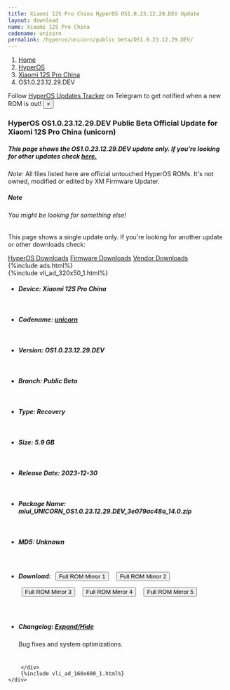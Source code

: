 ```yaml
---
title: Xiaomi 12S Pro China HyperOS OS1.0.23.12.29.DEV Update
layout: download
name: Xiaomi 12S Pro China
codename: unicorn
permalink: /hyperos/unicorn/public beta/OS1.0.23.12.29.DEV/
---
```

<nav aria-label="breadcrumb">
    <ol class="breadcrumb">
        <li class="breadcrumb-item"><a href="/">Home</a></li>
        <li class="breadcrumb-item"><a href="/hyperos/">HyperOS</a></li>
        <li class="breadcrumb-item"><a href="/hyperos/unicorn/">Xiaomi 12S Pro China</a></li>
        <li class="breadcrumb-item active" aria-current="page">OS1.0.23.12.29.DEV</li>
    </ol>
</nav>
<div class="alert alert-primary alert-dismissible fade show" role="alert">
    Follow <a href="https://t.me/MIUIUpdatesTracker" class="alert-link">HyperOS Updates Tracker</a> on Telegram to get
    notified when a new ROM is out!
    <button type="button" class="close" data-dismiss="alert" aria-label="Close">
        <span aria-hidden="true">&times;</span>
    </button>
</div>
<div class="col-12 mx-auto">
    <h3 class="title bg-light p-2 rounded">HyperOS OS1.0.23.12.29.DEV Public Beta Official Update for Xiaomi 12S Pro China (unicorn)</h3>
    <h5>This page shows the OS1.0.23.12.29.DEV update only. If you're looking for other updates check
        <a href="/hyperos/unicorn/">here.</a></h5>
    <p><i>Note: </i>All files listed here are official untouched HyperOS ROMs.
        It's not owned, modified or edited by XM Firmware Updater.</p>
    <div class="card">
        <div class="card-body">
            <h5 class="card-title">Note</h5>
            <h6 class="card-subtitle mb-2 text-muted">You might be looking for something else!</h6>
            <p class="card-text">This page shows a single update only.
                If you're looking for another update or other downloads check:</p>
            <a href="/hyperos/" class="card-link">HyperOS Downloads</a>
            <a href="/firmware/" class="card-link">Firmware Downloads</a>
            <a href="/vendor/" class="card-link">Vendor Downloads</a>
        </div>
    </div>
    {%include ads.html%}
    <div class="row justify-content-center">
        <div class="col-10" id="downloads">
                    <div class="card card-body">
            {%include vli_ad_320x50_1.html%}
            <ul class="list-unstyled">
                <li style="padding-bottom: 10px;">
                    <h5><b>Device: </b>Xiaomi 12S Pro China</h5>
                </li>
                <li style="padding-bottom: 10px;">
                    <h5><b>Codename: </b> <a href="/hyperos/unicorn/" target="_blank">unicorn</a> </h5>
                </li>
                <li style="padding-bottom: 10px;">
                    <h5><b>Version: </b>OS1.0.23.12.29.DEV</h5>
                </li>
                <li style="padding-bottom: 10px;">
                    <h5><b>Branch: </b>Public Beta</h5>
                </li>
                <li style="padding-bottom: 10px;">
                    <h5><b>Type: </b>Recovery</h5>
                </li>
                <li style="padding-bottom: 10px;">
                    <h5><b>Size: </b>5.9 GB</h5>
                </li>
                <li style="padding-bottom: 10px;">
                    <h5><b>Release Date: </b>2023-12-30</h5>
                </li>
                <li style="padding-bottom: 10px;">
                    <h5><b>Package Name: </b><span id="filename" class="text-dark">miui_UNICORN_OS1.0.23.12.29.DEV_3e079ac48a_14.0.zip</span></h5>
                </li>
                <li style="padding-bottom: 10px;">
                    <h5><b>MD5: </b><span id="md5" class="text-muted">Unknown</span></h5>
                </li>
                <li style="padding-bottom: 10px;">
                    <h5><b>Download: </b> <button type="button" id="download" class="btn btn-primary" style="margin: 7px;" onclick="window.open('https://cdnorg.d.miui.com/OS1.0.23.12.29.DEV/miui_UNICORN_OS1.0.23.12.29.DEV_3e079ac48a_14.0.zip', '_blank');"><i class="fa fa-download"></i> Full ROM Mirror 1</button> <button type="button" id="download" class="btn btn-primary" style="margin: 7px;" onclick="window.open('https://bkt-sgp-miui-ota-update-alisgp.oss-ap-southeast-1.aliyuncs.com/OS1.0.23.12.29.DEV/miui_UNICORN_OS1.0.23.12.29.DEV_3e079ac48a_14.0.zip', '_blank');"><i class="fa fa-download"></i> Full ROM Mirror 2</button> <button type="button" id="download" class="btn btn-primary" style="margin: 7px;" onclick="window.open('https://bn.d.miui.com/OS1.0.23.12.29.DEV/miui_UNICORN_OS1.0.23.12.29.DEV_3e079ac48a_14.0.zip', '_blank');"><i class="fa fa-download"></i> Full ROM Mirror 3</button> <button type="button" id="download" class="btn btn-primary" style="margin: 7px;" onclick="window.open('https://bigota.d.miui.com/OS1.0.23.12.29.DEV/miui_UNICORN_OS1.0.23.12.29.DEV_3e079ac48a_14.0.zip', '_blank');"><i class="fa fa-download"></i> Full ROM Mirror 4</button> <button type="button" id="download" class="btn btn-primary" style="margin: 7px;" onclick="window.open('https://hugeota.d.miui.com/OS1.0.23.12.29.DEV/miui_UNICORN_OS1.0.23.12.29.DEV_3e079ac48a_14.0.zip', '_blank');"><i class="fa fa-download"></i> Full ROM Mirror 5</button></h5>
                </li>
                <li style="padding-bottom: 10px;">
                    <h5><b>Changelog: </b><a href="#unicorn_1_changelog" data-toggle="collapse" role="button"
                            aria-expanded="false" aria-controls="unicorn_1_changelog"> <i class="fa fa-arrow-down"
                                aria-hidden="true"></i> Expand/Hide</a></h5>
                    <div class="collapse" id="unicorn_1_changelog">
                        <p id="changelog_text">Bug fixes and system optimizations.</p>
                    </div>
                </li>
            </ul>
        </div>

        </div>
        {%include vli_ad_160x600_1.html%}
    </div>
</div>
